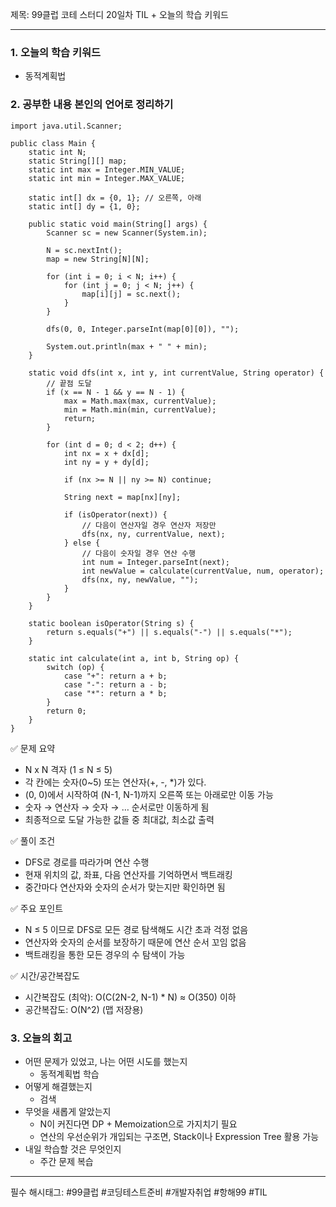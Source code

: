 제목: 99클럽 코테 스터디 20일차 TIL + 오늘의 학습 키워드

---
### 1. 오늘의 학습 키워드
- 동적계획법

### 2. 공부한 내용 본인의 언어로 정리하기
````
import java.util.Scanner;

public class Main {
    static int N;
    static String[][] map;
    static int max = Integer.MIN_VALUE;
    static int min = Integer.MAX_VALUE;

    static int[] dx = {0, 1}; // 오른쪽, 아래
    static int[] dy = {1, 0};

    public static void main(String[] args) {
        Scanner sc = new Scanner(System.in);

        N = sc.nextInt();
        map = new String[N][N];

        for (int i = 0; i < N; i++) {
            for (int j = 0; j < N; j++) {
                map[i][j] = sc.next();
            }
        }

        dfs(0, 0, Integer.parseInt(map[0][0]), "");

        System.out.println(max + " " + min);
    }

    static void dfs(int x, int y, int currentValue, String operator) {
        // 끝점 도달
        if (x == N - 1 && y == N - 1) {
            max = Math.max(max, currentValue);
            min = Math.min(min, currentValue);
            return;
        }

        for (int d = 0; d < 2; d++) {
            int nx = x + dx[d];
            int ny = y + dy[d];

            if (nx >= N || ny >= N) continue;

            String next = map[nx][ny];

            if (isOperator(next)) {
                // 다음이 연산자일 경우 연산자 저장만
                dfs(nx, ny, currentValue, next);
            } else {
                // 다음이 숫자일 경우 연산 수행
                int num = Integer.parseInt(next);
                int newValue = calculate(currentValue, num, operator);
                dfs(nx, ny, newValue, "");
            }
        }
    }

    static boolean isOperator(String s) {
        return s.equals("+") || s.equals("-") || s.equals("*");
    }

    static int calculate(int a, int b, String op) {
        switch (op) {
            case "+": return a + b;
            case "-": return a - b;
            case "*": return a * b;
        }
        return 0;
    }
}
````
✅ 문제 요약
- N x N 격자 (1 ≤ N ≤ 5)
- 각 칸에는 숫자(0~5) 또는 연산자(+, -, *)가 있다.
- (0, 0)에서 시작하여 (N-1, N-1)까지 오른쪽 또는 아래로만 이동 가능 
- 숫자 → 연산자 → 숫자 → … 순서로만 이동하게 됨 
- 최종적으로 도달 가능한 값들 중 최대값, 최소값 출력

✅ 풀이 조건  
- DFS로 경로를 따라가며 연산 수행 
- 현재 위치의 값, 좌표, 다음 연산자를 기억하면서 백트래킹 
- 중간마다 연산자와 숫자의 순서가 맞는지만 확인하면 됨

✅ 주요 포인트
- N ≤ 5 이므로 DFS로 모든 경로 탐색해도 시간 초과 걱정 없음 
- 연산자와 숫자의 순서를 보장하기 때문에 연산 순서 꼬임 없음 
- 백트래킹을 통한 모든 경우의 수 탐색이 가능

✅ 시간/공간복잡도  
- 시간복잡도 (최악): O(C(2N-2, N-1) * N) ≈ O(350) 이하 
- 공간복잡도: O(N^2) (맵 저장용)

### 3. 오늘의 회고
- 어떤 문제가 있었고, 나는 어떤 시도를 했는지
    - 동적계획법 학습
- 어떻게 해결했는지
    - 검색
- 무엇을 새롭게 알았는지
    - N이 커진다면 DP + Memoization으로 가지치기 필요 
    - 연산의 우선순위가 개입되는 구조면, Stack이나 Expression Tree 활용 가능
- 내일 학습할 것은 무엇인지
    - 주간 문제 복습 

----
필수 해시태그: #99클럽 #코딩테스트준비 #개발자취업 #항해99 #TIL
